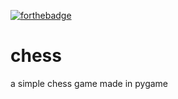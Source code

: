 [![forthebadge](https://forthebadge.com/images/badges/0-percent-optimized.svg)](https://forthebadge.com)
# chess

a simple chess game made in pygame 
